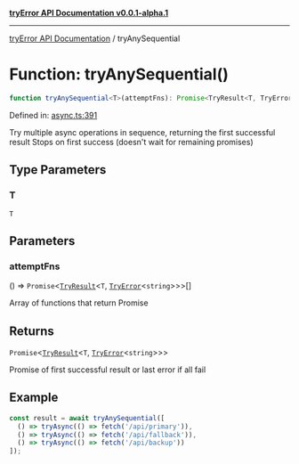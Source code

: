 [**tryError API Documentation v0.0.1-alpha.1**](../index.md)

***

[tryError API Documentation](../index.md) / tryAnySequential

# Function: tryAnySequential()

```ts
function tryAnySequential<T>(attemptFns): Promise<TryResult<T, TryError<string>>>;
```

Defined in: [async.ts:391](https://github.com/oconnorjohnson/tryError/blob/e3ae0308069a4fba073f4543d527ad76373db795/src/async.ts#L391)

Try multiple async operations in sequence, returning the first successful result
Stops on first success (doesn't wait for remaining promises)

## Type Parameters

### T

`T`

## Parameters

### attemptFns

() => `Promise`\<[`TryResult`](../type-aliases/TryResult.md)\<`T`, [`TryError`](../interfaces/TryError.md)\<`string`\>\>\>[]

Array of functions that return Promise<TryResult>

## Returns

`Promise`\<[`TryResult`](../type-aliases/TryResult.md)\<`T`, [`TryError`](../interfaces/TryError.md)\<`string`\>\>\>

Promise of first successful result or last error if all fail

## Example

```typescript
const result = await tryAnySequential([
  () => tryAsync(() => fetch('/api/primary')),
  () => tryAsync(() => fetch('/api/fallback')),
  () => tryAsync(() => fetch('/api/backup'))
]);
```
